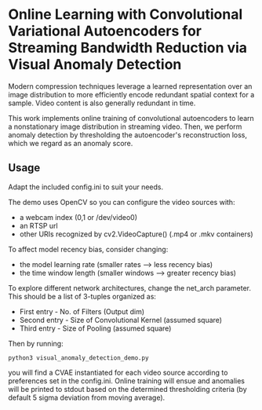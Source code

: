 # Online Learning with Convolutional Variational Autoencoders for Streaming Bandwidth Reduction via Visual Anomaly Detection

Modern compression techniques leverage a learned representation over an image distribution to more efficiently encode redundant spatial context for a sample. Video content is also generally redundant in time. 

This work implements online training of convolutional autoencoders to learn a nonstationary image distribution in streaming video. Then, we perform anomaly detection by thresholding the autoencoder's reconstruction loss, which we regard as an anomaly score.

## Usage

Adapt the included config.ini to suit your needs. 

The demo uses OpenCV so you can configure the video sources with:
 * a webcam index  (0,1 or /dev/video0)
 * an RTSP url 
 * other URIs recognized by cv2.VideoCapture() (.mp4 or .mkv containers)

To affect model recency bias, consider changing:
 * the model learning rate (smaller rates --> less recency bias)
 * the time window length (smaller windows --> greater recency bias)

To explore different network architectures, change the net_arch parameter. This should be a list of 3-tuples organized as:
 * First entry - No. of Filters (Output dim)
 * Second entry - Size of Convolutional Kernel (assumed square)
 * Third entry - Size of Pooling (assumed square)

Then by running:
```
python3 visual_anomaly_detection_demo.py
```
you will find a CVAE instantiated for each video source according to preferences set in the config.ini. Online training will ensue and anomalies will be printed to stdout based on the determined thresholding criteria (by default 5 sigma deviation from moving average).
